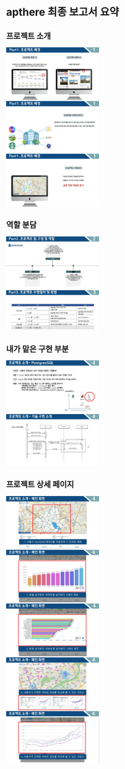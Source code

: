 # apthere 최종 보고서 요약

## 프로젝트 소개
<img src="https://github.com/k1msu2/img4md/blob/master/apthere%20(18).JPG?raw=true" width=50%>
<img src="https://github.com/k1msu2/img4md/blob/master/apthere%20(19).JPG?raw=true" width=50%>
<img src="https://github.com/k1msu2/img4md/blob/master/apthere%20(20).JPG?raw=true" width=50%>

## 역할 분담
<img src="https://github.com/k1msu2/img4md/blob/master/apthere%20(0).JPG?raw=true" width=50%>
<img src="https://github.com/k1msu2/img4md/blob/master/apthere%20(2).JPG?raw=true" width=50%>

## 내가 맡은 구현 부분
<img src="https://github.com/k1msu2/img4md/blob/master/apthere%20(1).JPG?raw=true" width=50%>
<img src="https://github.com/k1msu2/img4md/blob/master/apthere%20(17).JPG?raw=true" width=50%>

## 프로젝트 상세 페이지 
<img src="https://github.com/k1msu2/img4md/blob/master/apthere%20(4).JPG?raw=true" width=50%>
<img src="https://github.com/k1msu2/img4md/blob/master/apthere%20(8).JPG?raw=true" width=50%>
<img src="https://github.com/k1msu2/img4md/blob/master/apthere%20(10).JPG?raw=true" width=50%>
<img src="https://github.com/k1msu2/img4md/blob/master/apthere%20(13).JPG?raw=true" width=50%>
<img src="https://github.com/k1msu2/img4md/blob/master/apthere%20(16).JPG?raw=true" width=50%>


